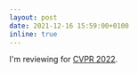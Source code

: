```yaml
---
layout: post
date: 2021-12-16 15:59:00+0100
inline: true
---
```


I'm reviewing for [CVPR 2022](https://cvpr2022.thecvf.com).
